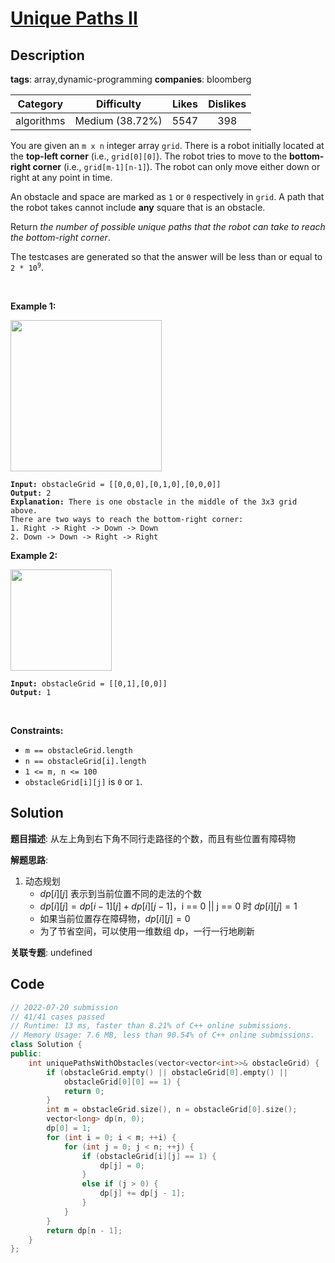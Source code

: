 # [Unique Paths II](https://leetcode.com/problems/unique-paths-ii/description/)

## Description

**tags**: array,dynamic-programming
**companies**: bloomberg

|  Category  |   Difficulty    | Likes | Dislikes |
| :--------: | :-------------: | :---: | :------: |
| algorithms | Medium (38.72%) | 5547  |   398    |

<p>You are given an <code>m x n</code> integer array <code>grid</code>. There is a robot initially located at the <b>top-left corner</b> (i.e., <code>grid[0][0]</code>). The robot tries to move to the <strong>bottom-right corner</strong> (i.e., <code>grid[m-1][n-1]</code>). The robot can only move either down or right at any point in time.</p>

<p>An obstacle and space are marked as <code>1</code> or <code>0</code> respectively in <code>grid</code>. A path that the robot takes cannot include <strong>any</strong> square that is an obstacle.</p>

<p>Return <em>the number of possible unique paths that the robot can take to reach the bottom-right corner</em>.</p>

<p>The testcases are generated so that the answer will be less than or equal to <code>2 * 10<sup>9</sup></code>.</p>

<p>&nbsp;</p>
<p><strong>Example 1:</strong></p>
<img alt="" src="https://assets.leetcode.com/uploads/2020/11/04/robot1.jpg" style="width: 242px; height: 242px;" />
<pre><code><strong>Input:</strong> obstacleGrid = [[0,0,0],[0,1,0],[0,0,0]]
<strong>Output:</strong> 2
<strong>Explanation:</strong> There is one obstacle in the middle of the 3x3 grid above.
There are two ways to reach the bottom-right corner:
1. Right -&gt; Right -&gt; Down -&gt; Down
2. Down -&gt; Down -&gt; Right -&gt; Right</code></pre>

<p><strong>Example 2:</strong></p>
<img alt="" src="https://assets.leetcode.com/uploads/2020/11/04/robot2.jpg" style="width: 162px; height: 162px;" />
<pre><code><strong>Input:</strong> obstacleGrid = [[0,1],[0,0]]
<strong>Output:</strong> 1</code></pre>

<p>&nbsp;</p>
<p><strong>Constraints:</strong></p>

<ul>
  <li><code>m == obstacleGrid.length</code></li>
  <li><code>n == obstacleGrid[i].length</code></li>
  <li><code>1 &lt;= m, n &lt;= 100</code></li>
  <li><code>obstacleGrid[i][j]</code> is <code>0</code> or <code>1</code>.</li>
</ul>

## Solution

**题目描述**: 从左上角到右下角不同行走路径的个数，而且有些位置有障碍物

**解题思路**:

1. 动态规划
    - $dp[i][j]$ 表示到当前位置不同的走法的个数
    - $dp[i][j] = dp[i - 1][j] + dp[i][j - 1]$，i == 0 || j == 0 时 $dp[i][j] = 1$
    - 如果当前位置存在障碍物，$dp[i][j] = 0$
    - 为了节省空间，可以使用一维数组 dp，一行一行地刷新

**关联专题**: undefined

## Code

```cpp
// 2022-07-20 submission
// 41/41 cases passed
// Runtime: 13 ms, faster than 8.21% of C++ online submissions.
// Memory Usage: 7.6 MB, less than 90.54% of C++ online submissions.
class Solution {
public:
    int uniquePathsWithObstacles(vector<vector<int>>& obstacleGrid) {
        if (obstacleGrid.empty() || obstacleGrid[0].empty() ||
            obstacleGrid[0][0] == 1) {
            return 0;
        }
        int m = obstacleGrid.size(), n = obstacleGrid[0].size();
        vector<long> dp(n, 0);
        dp[0] = 1;
        for (int i = 0; i < m; ++i) {
            for (int j = 0; j < n; ++j) {
                if (obstacleGrid[i][j] == 1) {
                    dp[j] = 0;
                }
                else if (j > 0) {
                    dp[j] += dp[j - 1];
                }
            }
        }
        return dp[n - 1];
    }
};
```

